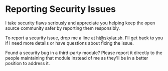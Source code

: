 # Reporting Security Issues

I take security flaws seriously and appreciate you helping keep the open source community safer by reporting them responsibly.

To report a security issue, drop me a line at [hi@skylar.sh](mailto:hi@skylar.sh). I'll get back to you if I need more details or have questions about fixing the issue.

Found a security bug in a third-party module? Please report it directly to the people maintaining that module instead of me as they'll be in a better position to address it.
